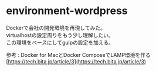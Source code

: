 environment-wordpress
====

Dockerで会社の開発環境を再現してみた。  
virtualhostの設定周りをもう少し理解したい。  
この環境をベースにしてgulpの設定を加える。

参考 : Docker for MacとDocker ComposeでLAMP環境を作る  
[https://tech.bita.jp/article/3](https://tech.bita.jp/article/3)
